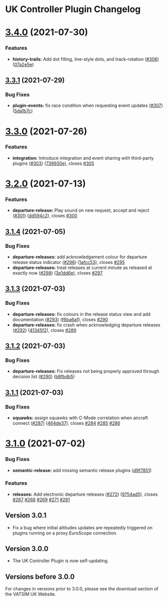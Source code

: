 # UK Controller Plugin Changelog

# [3.4.0](https://github.com/VATSIM-UK/uk-controller-plugin/compare/3.3.1...3.4.0) (2021-07-30)


### Features

* **history-trails:** Add dot filling, line-style dots, and track-rotation ([#306](https://github.com/VATSIM-UK/uk-controller-plugin/issues/306)) ([07a2e5e](https://github.com/VATSIM-UK/uk-controller-plugin/commit/07a2e5e7d34519062e3aa9e921f5c4227e3a4481))

## [3.3.1](https://github.com/VATSIM-UK/uk-controller-plugin/compare/3.3.0...3.3.1) (2021-07-29)


### Bug Fixes

* **plugin-events:** fix race condition when requesting event updates ([#307](https://github.com/VATSIM-UK/uk-controller-plugin/issues/307)) ([5da1b7c](https://github.com/VATSIM-UK/uk-controller-plugin/commit/5da1b7c444217d8aa2bb0dae6a4185e28319ee32))

# [3.3.0](https://github.com/VATSIM-UK/uk-controller-plugin/compare/3.2.0...3.3.0) (2021-07-26)


### Features

* **integration:** Introduce integration and event sharing with third-party plugins ([#303](https://github.com/VATSIM-UK/uk-controller-plugin/issues/303)) ([739930e](https://github.com/VATSIM-UK/uk-controller-plugin/commit/739930e53b12210f541c12dbd0f55b052cfee82b)), closes [#305](https://github.com/VATSIM-UK/uk-controller-plugin/issues/305)

# [3.2.0](https://github.com/VATSIM-UK/uk-controller-plugin/compare/3.1.4...3.2.0) (2021-07-13)


### Features

* **departure-release:** Play sound on new request, accept and reject ([#301](https://github.com/VATSIM-UK/uk-controller-plugin/issues/301)) ([dd594c2](https://github.com/VATSIM-UK/uk-controller-plugin/commit/dd594c2c4415a4b9cbacf01ec7709f2be1071502)), closes [#300](https://github.com/VATSIM-UK/uk-controller-plugin/issues/300)

## [3.1.4](https://github.com/VATSIM-UK/uk-controller-plugin/compare/3.1.3...3.1.4) (2021-07-05)


### Bug Fixes

* **departure-releases:** add acknowledgement colour for departure release status indicator ([#296](https://github.com/VATSIM-UK/uk-controller-plugin/issues/296)) ([1afcc53](https://github.com/VATSIM-UK/uk-controller-plugin/commit/1afcc5356b0ade6af422d5a3b7149cde7706473c)), closes [#295](https://github.com/VATSIM-UK/uk-controller-plugin/issues/295)
* **departure-releases:** treat releases at current minute as released at exactly now ([#298](https://github.com/VATSIM-UK/uk-controller-plugin/issues/298)) ([3e1dd6e](https://github.com/VATSIM-UK/uk-controller-plugin/commit/3e1dd6e9b6fa1976514811200d2ea3a0c5dc10f3)), closes [#297](https://github.com/VATSIM-UK/uk-controller-plugin/issues/297)

## [3.1.3](https://github.com/VATSIM-UK/uk-controller-plugin/compare/3.1.2...3.1.3) (2021-07-03)


### Bug Fixes

* **departure-releases:** fix colours in the release status view and add documentation ([#293](https://github.com/VATSIM-UK/uk-controller-plugin/issues/293)) ([f6ba6a1](https://github.com/VATSIM-UK/uk-controller-plugin/commit/f6ba6a10202938ca9fc974df7df877660c3ffa9c)), closes [#290](https://github.com/VATSIM-UK/uk-controller-plugin/issues/290)
* **departure-releases:** fix crash when acknowledging departure releases ([#292](https://github.com/VATSIM-UK/uk-controller-plugin/issues/292)) ([41345f2](https://github.com/VATSIM-UK/uk-controller-plugin/commit/41345f257b1fa5922aa9a0d349fdbae9c5de98df)), closes [#289](https://github.com/VATSIM-UK/uk-controller-plugin/issues/289)

## [3.1.2](https://github.com/VATSIM-UK/uk-controller-plugin/compare/3.1.1...3.1.2) (2021-07-03)


### Bug Fixes

* **departure-releases:** Fix releases not being properly approved through decision list ([#290](https://github.com/VATSIM-UK/uk-controller-plugin/issues/290)) ([b8fbdb5](https://github.com/VATSIM-UK/uk-controller-plugin/commit/b8fbdb5776d40bb3e235a3e5430a5fbbb396165c))

## [3.1.1](https://github.com/VATSIM-UK/uk-controller-plugin/compare/3.1.0...3.1.1) (2021-07-03)


### Bug Fixes

* **squawks:** assign squawks with C-Mode correlation when aircraft connect ([#287](https://github.com/VATSIM-UK/uk-controller-plugin/issues/287)) ([464de37](https://github.com/VATSIM-UK/uk-controller-plugin/commit/464de37f4cecea93c8e0fda9eec3f87985fe7c86)), closes [#284](https://github.com/VATSIM-UK/uk-controller-plugin/issues/284) [#285](https://github.com/VATSIM-UK/uk-controller-plugin/issues/285) [#286](https://github.com/VATSIM-UK/uk-controller-plugin/issues/286)

# [3.1.0](https://github.com/VATSIM-UK/uk-controller-plugin/compare/3.0.1...3.1.0) (2021-07-02)


### Bug Fixes

* **semantic-release:** add missing semantic release plugins ([d9f7851](https://github.com/VATSIM-UK/uk-controller-plugin/commit/d9f785110240a0e402055359039fb5570fa802f1))


### Features

* **releases:** Add electronic departure releases ([#272](https://github.com/VATSIM-UK/uk-controller-plugin/issues/272)) ([9754ad5](https://github.com/VATSIM-UK/uk-controller-plugin/commit/9754ad540e39de0164bd1de13a7628287e16be56)), closes [#267](https://github.com/VATSIM-UK/uk-controller-plugin/issues/267) [#268](https://github.com/VATSIM-UK/uk-controller-plugin/issues/268) [#269](https://github.com/VATSIM-UK/uk-controller-plugin/issues/269) [#271](https://github.com/VATSIM-UK/uk-controller-plugin/issues/271) [#281](https://github.com/VATSIM-UK/uk-controller-plugin/issues/281)

## Version 3.0.1

- Fix a bug where initial altitudes updates are repeatedly triggered on plugins running on a proxy EuroScope connection.

## Version 3.0.0

- The UK Controller Plugin is now self-updating.

## Versions before 3.0.0

For changes in versions prior to 3.0.0, please see the download section of the VATSIM UK Website.
